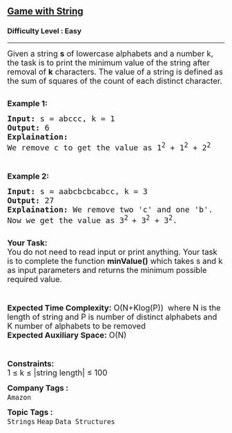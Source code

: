 <h2><a href="https://practice.geeksforgeeks.org/problems/game-with-string4100/1?page=1&status[]=unsolved&company[]=Amazon&sprint=94ade6723438d94ecf0c00c3937dad55&sortBy=submissions">Game with String</a></h2><h3>Difficulty Level : Easy</h3><hr><div class="problems_problem_content__Xm_eO"><p><span style="font-size:18px">Given a string <strong>s</strong> of lowercase alphabets and a number k, the task is to print the minimum value of the string after removal of <strong>k</strong> characters. The value of a string is defined as the sum of squares of the count of each distinct character.</span><br>
&nbsp;</p>

<p><strong><span style="font-size:18px">Example 1:</span></strong></p>

<pre><span style="font-size:18px"><strong>Input:</strong> s = abccc, k = 1
<strong>Output:</strong> 6
<strong>Explaination:
</strong>We remove c to get the value as 1<sup>2</sup></span><span style="font-size:18px"> + 1<sup>2</sup></span><span style="font-size:18px"> + 2<sup>2</sup></span>
</pre>

<p>&nbsp;</p>

<p><strong><span style="font-size:18px">Example 2:</span></strong></p>

<pre><span style="font-size:18px"><strong>Input: </strong>s = aabcbcbcabcc, k = 3
<strong>Output:</strong> 27
<strong>Explaination:</strong> We remove two 'c' and one 'b'. 
Now we get the value as 3<sup>2 </sup>+ 3<sup>2</sup> + 3<sup>2</sup>.</span></pre>

<p><br>
<span style="font-size:18px"><strong>Your Task:</strong><br>
You do not need to read input or print anything. Your task is to complete the function <strong>minValue()</strong> which takes s and k as input parameters and returns the minimum possible required value.</span></p>

<p>&nbsp;</p>

<p><span style="font-size:18px"><strong>Expected Time Complexity:</strong> O(N+Klog(P))&nbsp; where N is the length of string and P&nbsp;is number of distinct alphabets and K&nbsp;number of alphabets to be removed&nbsp;<br>
<strong>Expected Auxiliary Space:</strong> O(N)</span></p>

<p>&nbsp;</p>

<p><span style="font-size:18px"><strong>Constraints:</strong><br>
1 ≤ k ≤ |string length| ≤ 100</span></p>
</div><p><span style=font-size:18px><strong>Company Tags : </strong><br><code>Amazon</code>&nbsp;<br><p><span style=font-size:18px><strong>Topic Tags : </strong><br><code>Strings</code>&nbsp;<code>Heap</code>&nbsp;<code>Data Structures</code>&nbsp;